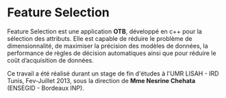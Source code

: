 Feature Selection
===================


Feature Selection est une application **OTB**, développé en c++ pour la sélection des attributs. Elle est capable de réduire le problème de dimensionnalité, de maximiser la précision des modèles de données, la performance de règles de décision automatiques
ainsi que pour réduire le coût d’acquisition de données.

Ce travail a été réalisé durant un stage de fin d'études à l'UMR LISAH - IRD Tunis, Fev-Juillet 2013, sous la direction de **Mme Nesrine Chehata** (ENSEGID - Bordeaux INP).

